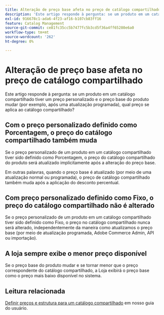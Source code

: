 ```yaml
---
title: Alteração de preço base afeta no preço de catálogo compartilhado
description: 'Este artigo responde à pergunta: se um produto em um catálogo compartilhado tiver um preço personalizado e o preço base do produto mudar (por exemplo, após uma atualização programada), qual preço se aplica ao catálogo compartilhado?'
exl-id: 916678c1-ada6-4f23-af16-b107cb83ff16
feature: Catalog Management
source-git-commit: ce81fc35cc5b7477fc5b3cd5f36a4ff65280e6a0
workflow-type: tm+mt
source-wordcount: '262'
ht-degree: 0%

---
```


# Alteração de preço base afeta no preço de catálogo compartilhado

Este artigo responde à pergunta: se um produto em um catálogo compartilhado tiver um preço personalizado e o preço base do produto mudar (por exemplo, após uma atualização programada), qual preço se aplica ao catálogo compartilhado?

## Com o preço personalizado definido como Porcentagem, o preço do catálogo compartilhado também muda

Se o preço personalizado de um produto em um catálogo compartilhado tiver sido definido como Porcentagem, o preço do catálogo compartilhado do produto será atualizado implicitamente após a alteração do preço base.

Em outras palavras, quando o preço base é atualizado (por meio de uma atualização normal ou programada), o preço de catálogo compartilhado também muda após a aplicação do desconto percentual.

## Com preço personalizado definido como Fixo, o preço do catálogo compartilhado não é alterado

Se o preço personalizado de um produto em um catálogo compartilhado tiver sido definido como Fixo, o preço no catálogo compartilhado nunca será alterado, independentemente da maneira como atualizamos o preço base (por meio de atualização programada, Adobe Commerce Admin, API ou importação).

## A loja sempre exibe o menor preço disponível

Se o preço base do produto mudar e se tornar menor que o preço correspondente do catálogo compartilhado, a Loja exibirá o preço base como o preço mais baixo disponível no sistema.

## Leitura relacionada

[Definir preços e estrutura para um catálogo compartilhado](https://experienceleague.adobe.com/docs/commerce-admin/b2b/shared-catalogs/define/catalog-shared-pricing-structure.html?lang=pt-BR) em nosso guia do usuário.
